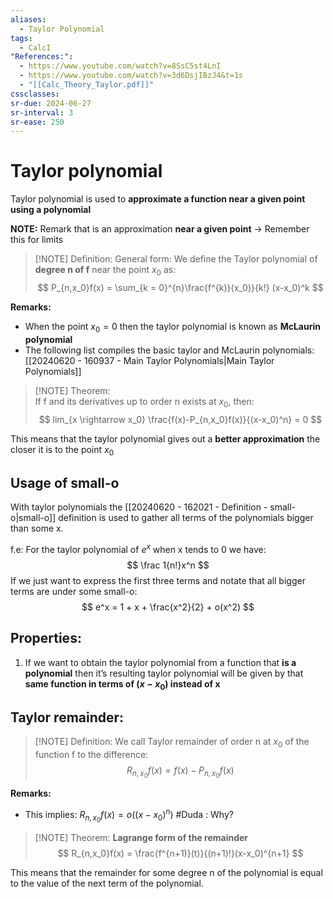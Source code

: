 ```yaml
---
aliases:
  - Taylor Polynomial
tags:
  - CalcI
"References:":
  - https://www.youtube.com/watch?v=8SsC5st4LnI
  - https://www.youtube.com/watch?v=3d6DsjIBzJ4&t=1s
  - "[[Calc_Theory_Taylor.pdf]]"
cssclasses: 
sr-due: 2024-06-27
sr-interval: 3
sr-ease: 250
---
```

# Taylor polynomial 
Taylor polynomial is used to **approximate a function near a given point using a polynomial**

**NOTE:** Remark that is an approximation **near a given point** → Remember this for limits


> [!NOTE] Definition: General form: 
> We define the Taylor polynomial of **degree n of f** near the point $x_0$ as:
> $$
P_{n,x_0}f(x) = \sum_{k = 0}^{n}\frac{f^{k)}(x_0)}{k!} (x-x_0)^k
> $$

**Remarks:**
+ When the point $x_0 = 0$ then the taylor polynomial is known as **McLaurin polynomial**
+ The following list compiles the basic taylor and McLaurin polynomials: [[20240620 - 160937 - Main Taylor Polynomials|Main Taylor Polynomials]]


> [!NOTE] Theorem:  
> If f and its derivatives up to order n exists at $x_0$, then:
> $$
> lim_{x \rightarrow x_0} \frac{f(x)-P_{n,x_0}f(x)}{(x-x_0)^n} = 0
> $$
> 

This means that the taylor polynomial gives out a **better approximation** the closer it is to the point $x_0$

## Usage of small-o
With taylor polynomials the [[20240620 - 162021 - Definition - small-o|small-o]] definition is used to gather all terms of the polynomials bigger than some x.

f.e:
	For the taylor polynomial of $e^x$ when x tends to 0 we have: 
	$$
	\frac 1{n!}x^n
	$$
	If we just want to express the first three terms and notate that all bigger terms are under some small-o:
	$$
	e^x = 1 + x + \frac{x^2}{2} + o(x^2)
	$$
## Properties: 

1. If we want to obtain the taylor polynomial from a function that **is a polynomial** then it’s resulting taylor polynomial will be given by that **same function in terms of $(x-x_0)$ instead of x**

## Taylor remainder:
> [!NOTE] Definition: 
>  We call Taylor remainder of order n at $x_0$ of the function f to the difference:
>  $$
>  R_{n,x_0}f(x) = f(x) - P_{n,x_0} f(x)
>  $$

**Remarks:**
+ This implies: $R_{n,x_0}f(x) = o((x-x_0)^n)$ #Duda : Why?


> [!NOTE] Theorem: **Lagrange form of the remainder**
> $$
> R_{n,x_0}f(x) = \frac{f^{n+1)}(t)}{(n+1)!}(x-x_0)^{n+1}
> $$

This means that the remainder for some degree n of the polynomial is equal to the value of the next term of the polynomial.


>  
